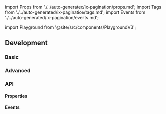 import Props from './../auto-generated/ix-pagination/props.md';
import Tags from './../auto-generated/ix-pagination/tags.md';
import Events from './../auto-generated/ix-pagination/events.md';

import Playground from '@site/src/components/PlaygroundV3';

## Development

<Tags />

### Basic

<Playground name="pagination"></Playground>

### Advanced

<Playground name="pagination-advanced"></Playground>

### API

#### Properties

<Props />

#### Events

<Events />
